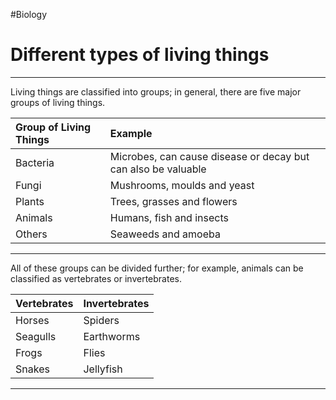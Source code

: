 #Biology 
# Different types of living things
---
Living things are classified into groups; in general, there are five major groups of living things.

|Group of Living Things|Example|
|:------|:------|
|Bacteria|Microbes, can cause disease or decay but can also be valuable|
|Fungi|Mushrooms, moulds and yeast|
|Plants|Trees, grasses and flowers|
|Animals|Humans, fish and insects|
|Others|Seaweeds and amoeba|

---
All of these groups can be divided further; for example, animals can be classified as vertebrates or invertebrates.

|Vertebrates|Invertebrates|
|:------|:------|
|Horses|Spiders|
|Seagulls|Earthworms|
|Frogs|Flies|
|Snakes|Jellyfish|

---